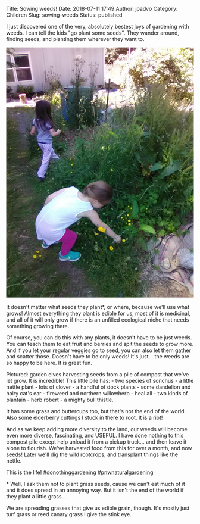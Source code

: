Title: Sowing weeds!
Date: 2018-07-11 17:49
Author: jpadvo
Category: Children
Slug: sowing-weeds
Status: published

I just discovered one of the very, absolutely bestest joys of gardening with weeds. I can tell the kids "go plant some seeds". They wander around, finding seeds, and planting them wherever they want to.

![](./uploads/2018/08/36971768_10156446763866992_2179899243651661824_o.jpg)

It doesn't matter what seeds they plant\*, or where, because we'll use what grows! Almost everything they plant is edible for us, most of it is medicinal, and all of it will only grow if there is an unfilled ecological niche that needs something growing there.

Of course, you ca<span class="text_exposed_show">n do this with any plants, it doesn't have to be just weeds. You can teach them to eat fruit and berries and spit the seeds to grow more. And if you let your regular veggies go to seed, you can also let them gather and scatter those. Doesn't have to be only weeds! It's just... the weeds are so happy to be here. It is great fun.</span>

<div class="text_exposed_show">
Pictured: garden elves harvesting seeds from a pile of compost that we've let grow. It is incredible! This little pile has:  
- two species of sonchus  
- a little nettle plant  
- lots of clover  
- a handful of dock plants  
- some dandelion and hairy cat's ear  
- fireweed and northern willowherb  
- heal all  
- two kinds of plantain  
- herb robert  
- a mighty bull thistle.

It has some grass and buttercups too, but that's not the end of the world. Also some elderberry cuttings I stuck in there to root. It is a riot!

And as we keep adding more diversity to the land, our weeds will become even more diverse, fascinating, and USEFUL. I have done nothing to this compost pile except help unload it from a pickup truck... and then leave it alone to flourish. We've harvested food from this for over a month, and now seeds! Later we'll dig the wild rootcrops, and transplant things like the nettle.

This is the life! [<span class="_5afx"><span class="_58cl _5afz" aria-label="hashtag">\#</span><span class="_58cm">donothinggardening</span></span>](https://www.facebook.com/hashtag/donothinggardening?source=feed_text&__xts__%5B0%5D=68.ARAHTZBw1TM3bzk0yhLfekJKGUK_VtXPJCiKDrhPvvupnAA4-8l-js-5CsreJqfuAZI8NWhfWuRAounriz0rcaqQ_kGe3pMDqR4TBJwD3b_R757_RhRGady6B49kQbNlEyN3Y9pes1Wt&__tn__=K-R) [<span class="_5afx"><span class="_58cl _5afz" aria-label="hashtag">\#</span><span class="_58cm">pnwnaturalgardening</span></span>](https://www.facebook.com/hashtag/pnwnaturalgardening?source=feed_text&__xts__%5B0%5D=68.ARAHTZBw1TM3bzk0yhLfekJKGUK_VtXPJCiKDrhPvvupnAA4-8l-js-5CsreJqfuAZI8NWhfWuRAounriz0rcaqQ_kGe3pMDqR4TBJwD3b_R757_RhRGady6B49kQbNlEyN3Y9pes1Wt&__tn__=K-R)

\* Well, I ask them not to plant grass seeds, cause we can't eat much of it and it does spread in an annoying way. But it isn't the end of the world if they plant a little grass...

We are spreading grasses that give us edible grain, though. It's mostly just turf grass or reed canary grass I give the stink eye.

</div>

